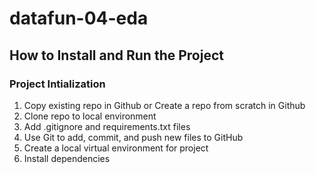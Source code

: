 # datafun-04-eda

## How to Install and Run the Project

### Project Intialization
1. Copy existing repo in Github or Create a repo from scratch in Github
2. Clone repo to local environment
3. Add .gitignore and requirements.txt files
4. Use Git to add, commit, and push new files to GitHub
5. Create a local virtual environment for project
6. Install dependencies
